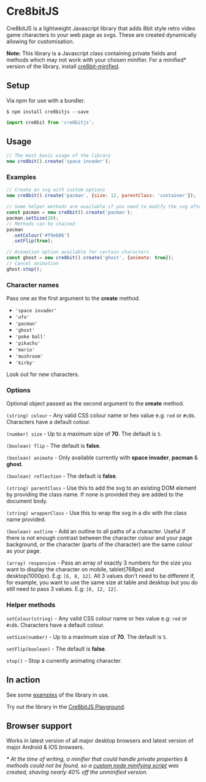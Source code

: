 # Cre8bitJS

Cre8bitJS is a lightweight Javascript library that adds 8bit style retro video game characters to your web page as svgs. These are created dynamically allowing for customisation.

**Note:** This library is a Javascript class containing private fields and methods which may not work with your chosen minifier. For a minified* version of the library, install [cre8bit-minified](https://www.npmjs.com/package/cre8bitjs-minified).
## Setup
Via npm for use with a bundler.
```
$ npm install cre8bitjs --save
```
```javascript
import cre8bit from 'cre8bitjs';
```
## Usage
```javascript
// The most basic usage of the library
new cre8bit().create('space invader');
```
### Examples
```javascript
// Create an svg with custom options
new cre8bit().create('pacman', {size: 12, parentClass: 'container'});

// Some helper methods are available if you need to modify the svg after creation
const pacman = new cre8bit().create('pacman');
pacman.setSize(20);
// Methods can be chained
pacman
  .setColour('#f9eb06')
  .setFlip(true);

// Animation option available for certain characters
const ghost = new cre8bit().create('ghost', {animate: true});
// Cancel animation
ghost.stop();
```
### Character names
Pass one as the first argument to the **create** method.
- `'space invader'`
- `'ufo'`
- `'pacman'`
- `'ghost'`
- `'poke ball'`
- `'pikachu'`
- `'mario'`
- `'mushroom'`
- `'kirby'`

Look out for new characters.
### Options
Optional object passed as the second argument to the **create** method.

`(string) colour` - Any valid CSS colour name or hex value e.g: `red` or `#c8b`. Characters have a default colour.

`(number) size` - Up to a maximum size of **70**. The default is `5`.

`(boolean) flip` - The default is **false**.

`(boolean) animate` - Only available currently with **space invader**, **pacman** & **ghost**.

`(boolean) reflection` - The default is **false**.

`(string) parentClass` - Use this to add the svg to an existing DOM element by providing the class name. If none is provided they are added to the document body.

`(string) wrapperClass` - Use this to wrap the svg in a div with the class name provided.

`(boolean) outline` - Add an outline to all paths of a character. Useful if there is not enough contrast between the character colour and your page background, or the character (parts of the character) are the same colour as your page.

`(array) responsive` - Pass an array of exactly 3 numbers for the size you want to display the character on mobile, tablet(768px) and desktop(1000px). E.g: `[6, 8, 12]`. All 3 values don't need to be different if, for example, you want to use the same size at table and desktop but you do still need to pass 3 values. E.g: `[6, 12, 12]`.

### Helper methods
`setColour(string)` - Any valid CSS colour name or hex value e.g: `red` or `#c8b`. Characters have a default colour.

`setSize(number)` - Up to a maximum size of **70**. The default is `5`.

`setFlip(boolean)` - The default is **false**.

`stop()` - Stop a currently animating character.
## In action
See some [examples](https://daveknights.github.io/cre8bit/examples/) of the library in use.

Try out the library in the [Cre8bitJS Playground](https://daveknights.github.io/cre8bit/playground/).

## Browser support
Works in latest version of all major desktop browsers and latest version of major Android & IOS browsers.

_* At the time of writing, a minifier that could handle private properties & methods could not be found,
so a [custom node minifying script](https://gist.github.com/daveknights/7e6124184c5d49f8498d6fa91fb21181) was created, shaving nearly 40% off the unminified version._
